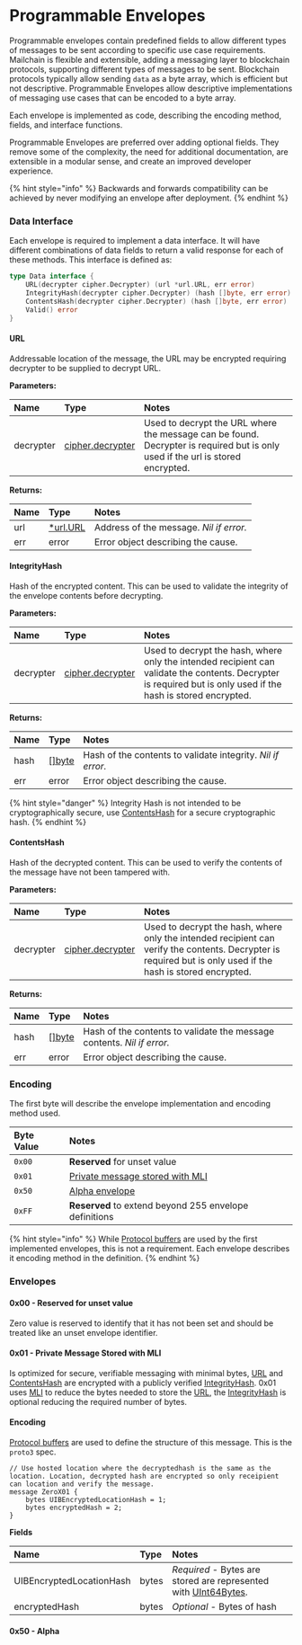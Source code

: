 # Programmable Envelopes

Programmable envelopes contain predefined fields to allow different types of messages to be sent according to specific use case requirements. Mailchain is flexible and extensible, adding a messaging layer to blockchain protocols, supporting different types of messages to be sent. Blockchain protocols typically allow sending `data` as a byte array, which is efficient but not descriptive. Programmable Envelopes allow descriptive implementations of messaging use cases that can be encoded to a byte array.

Each envelope is implemented as code, describing the encoding method, fields, and interface functions. 

Programmable Envelopes are preferred over adding optional fields. They remove some of the complexity, the need for additional documentation, are extensible in a modular sense, and create an improved developer experience.

{% hint style="info" %}
Backwards and forwards compatibility can be achieved by never modifying an envelope after deployment.
{% endhint %}

### Data Interface

Each envelope is required to implement a data interface. It will have different combinations of data fields to return a valid response for each of these methods. This interface is defined as:

```go
type Data interface {
	URL(decrypter cipher.Decrypter) (url *url.URL, err error)
	IntegrityHash(decrypter cipher.Decrypter) (hash []byte, err error)
	ContentsHash(decrypter cipher.Decrypter) (hash []byte, err error)
	Valid() error
}
```

#### URL

Addressable location of the message, the URL may be encrypted requiring decrypter to be supplied to decrypt URL.

**Parameters:**

| Name | Type | Notes |
| :--- | :--- | :--- |
| decrypter | [cipher.decrypter](https://godoc.org/github.com/mailchain/mailchain/crypto/cipher#Decrypter) | Used to decrypt the URL where the message can be found. Decrypter is required but is only used if the url is stored encrypted. |

**Returns:**

| **Name** | Type | Notes |
| :--- | :--- | :--- |
| url | [\*url.URL](https://godoc.org/net/url#URL) | Address of the message. _Nil if error._ |
| err | error | Error object describing the cause. |

#### In**tegrityHash**

Hash of the encrypted content. This can be used to validate the integrity of the envelope contents before decrypting. 

**Parameters:**

| Name | Type | Notes |
| :--- | :--- | :--- |
| decrypter | [cipher.decrypter](https://godoc.org/github.com/mailchain/mailchain/crypto/cipher#Decrypter) | Used to decrypt the hash, where only the intended recipient can validate the contents. Decrypter is required but is only used if the hash is stored encrypted. |

**Returns:**

| **Name** | Type | Notes |
| :--- | :--- | :--- |
| hash | [\[\]byte](https://godoc.org/builtin#byte) | Hash of the contents to validate integrity. _Nil if error._ |
| err | error | Error object describing the cause. |

{% hint style="danger" %}
Integrity Hash is not intended to be cryptographically secure, use [ContentsHash](programmable-envelopes.md#url) for a secure cryptographic hash.
{% endhint %}

#### **ContentsHash**

Hash of the decrypted content. This can be used to verify the contents of the message have not been tampered with.

**Parameters:**

| Name | Type | Notes |
| :--- | :--- | :--- |
| decrypter | [cipher.decrypter](https://godoc.org/github.com/mailchain/mailchain/crypto/cipher#Decrypter) | Used to decrypt the hash, where only the intended recipient can verify the contents. Decrypter is required but is only used if the hash is stored encrypted. |

**Returns:**

| **Name** | Type | Notes |
| :--- | :--- | :--- |
| hash | [\[\]byte](https://godoc.org/builtin#byte) | Hash of the contents to validate the message contents. _Nil if error._ |
| err | error | Error object describing the cause. |

### Encoding

The first byte will describe the envelope implementation and encoding method used.

| Byte Value | Notes |
| :--- | :--- |
| `0x00` | **Reserved** for unset value |
| `0x01` | [Private message stored with MLI](programmable-envelopes.md#0x01-private-message-stored-with-mli) |
| `0x50` | [Alpha envelope](programmable-envelopes.md#0x50-alpha) |
| `0xFF` | **Reserved** to extend beyond 255 envelope definitions |

{% hint style="info" %}
While [Protocol buffers](https://developers.google.com/protocol-buffers/) are used by the first implemented envelopes, this is not a requirement. Each envelope describes it encoding method in the definition.
{% endhint %}

### Envelopes

#### 0x00 - Reserved for unset value

Zero value is reserved to identify that it has not been set and should be treated like an unset envelope identifier. 

#### 0x01 - Private Message Stored with MLI

Is optimized for secure, verifiable messaging with minimal bytes, [URL](programmable-envelopes.md#url) and [ContentsHash](programmable-envelopes.md#contentshash) are encrypted with a publicly verified [IntegrityHash](programmable-envelopes.md#integrityhash). 0x01 uses [MLI](types.md#message-location-identifier) to reduce the bytes needed to store the [URL](programmable-envelopes.md#url), the [IntegrityHash](programmable-envelopes.md#integrityhash) is optional reducing the required number of bytes.

#### Encoding

[Protocol buffers](https://developers.google.com/protocol-buffers/) are used to define the structure of this message. This is the `proto3` spec. 

```text
// Use hosted location where the decryptedhash is the same as the location. Location, decrypted hash are encrypted so only receipient can location and verify the message.
message ZeroX01 {
    bytes UIBEncryptedLocationHash = 1;
    bytes encryptedHash = 2;
}
```

**Fields**

| **Name** | Type | Notes |
| :--- | :--- | :--- |
| UIBEncryptedLocationHash | bytes | _Required_ - Bytes are stored are represented with [UInt64Bytes](types.md#uint-64-bytes). |
| encryptedHash | bytes | _Optional_ - Bytes of hash |

#### 0x50 - Alpha



